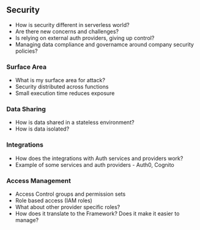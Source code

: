 ## Security

* How is security different in serverless world?
* Are there new concerns and challenges?
* Is relying on external auth providers, giving up control?
* Managing data compliance and governamce around company security policies? 

### Surface Area

* What is my surface area for attack?
* Security distributed across functions
* Small execution time reduces exposure

### Data Sharing 

* How is data shared in a stateless environment?
* How is data isolated?

### Integrations

* How does the integrations with Auth services and providers work?
* Example of some services and auth providers - Auth0, Cognito

### Access Management

* Access Control groups and permission sets
* Role based access (IAM roles)
* What about other provider specific roles?
* How does it translate to the Framework? Does it make it easier to manage?